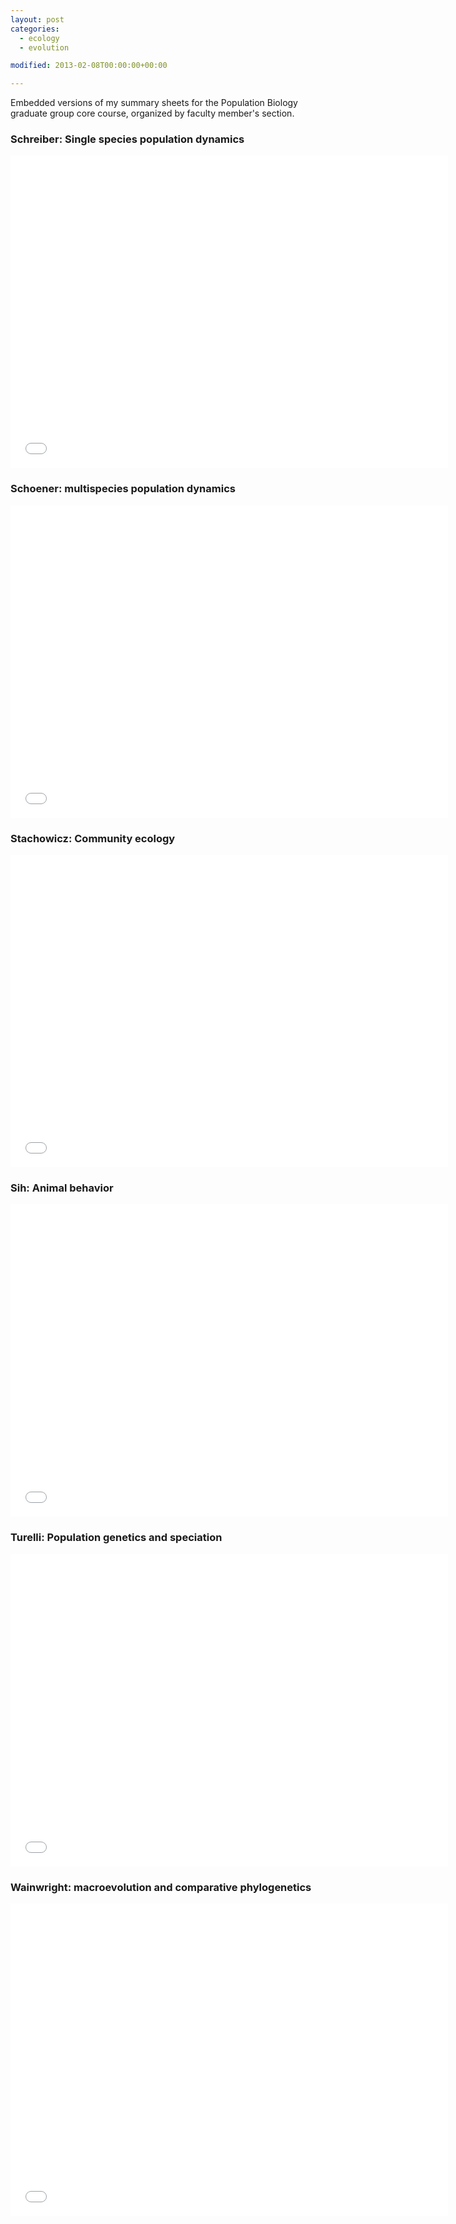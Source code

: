 ```yaml
---
layout: post
categories: 
  - ecology
  - evolution

modified: 2013-02-08T00:00:00+00:00

---
```


Embedded versions of my summary sheets for the Population Biology graduate group core course, organized by faculty member's section.  


### Schreiber: Single species population dynamics 

<embed src="/assets/files/pbg-core-notes/Schreiber2.pdf" width=700 height=500>

### Schoener: multispecies population dynamics

<embed src="/assets/files/pbg-core-notes/Schoener2.pdf" width=700 height=500>

### Stachowicz: Community ecology

<embed src="/assets/files/pbg-core-notes/Stachowicz2.pdf" width=700 height=500>

### Sih: Animal behavior

<embed src="/assets/files/pbg-core-notes/SihReview2.pdf" width=700 height=500>

### Turelli: Population genetics and speciation

<embed src="/assets/files/pbg-core-notes/TurelliReview2.pdf" width=700 height=500>

### Wainwright: macroevolution and comparative phylogenetics

<embed src="/assets/files/pbg-core-notes/Wainwright.pdf" width=700 height=500>

